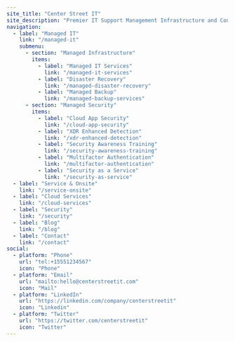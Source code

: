 ```yaml
---
site_title: "Center Street IT"
site_description: "Premier IT Support Management Infrastructure and Consulting services tailored to meet the unique needs of your business. Where innovation meets excellence."
navigation:
  - label: "Managed IT"
    link: "/managed-it"
    submenu:
      - section: "Managed Infrastructure"
        items:
          - label: "Managed IT Services"
            link: "/managed-it-services"
          - label: "Disaster Recovery"
            link: "/managed-disaster-recovery"
          - label: "Managed Backup"
            link: "/managed-backup-services"
      - section: "Managed Security"
        items:
          - label: "Cloud App Security"
            link: "/cloud-app-security"
          - label: "XDR Enhanced Detection"
            link: "/xdr-enhanced-detection"
          - label: "Security Awareness Training"
            link: "/security-awareness-training"
          - label: "Multifactor Authentication"
            link: "/multifactor-authentication"
          - label: "Security as a Service"
            link: "/security-as-service"
  - label: "Service & Onsite"
    link: "/service-onsite"
  - label: "Cloud Services"
    link: "/cloud-services"
  - label: "Security"
    link: "/security"
  - label: "Blog"
    link: "/blog"
  - label: "Contact"
    link: "/contact"
social:
  - platform: "Phone"
    url: "tel:+15551234567"
    icon: "Phone"
  - platform: "Email"
    url: "mailto:hello@centerstreetit.com"
    icon: "Mail"
  - platform: "LinkedIn"
    url: "https://linkedin.com/company/centerstreetit"
    icon: "Linkedin"
  - platform: "Twitter"
    url: "https://twitter.com/centerstreetit"
    icon: "Twitter"
---
```

